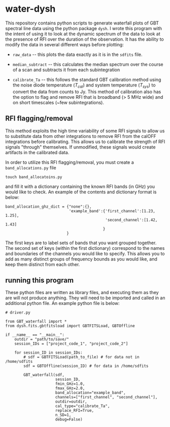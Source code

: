 # water-dysh

This repository contains python scripts to generate waterfall plots of GBT spectral line data using the python package `dysh`. I wrote this program with the intent of using it to look at the dynamic spectrum of the data to look at the presence of RFI over the duration of the observation. It has the ability to modify the data in several different ways before plotting:

- `raw_data` -- this plots the data exactly as it is in the `sdfits` file.

- `median_subtract` -- this calculates the median spectrum over the course of a scan and subtracts it from each subintegration

- `calibrate_Ta` -- this follows the standard GBT calibration method using the noise diode temperature ($T_{cal}$) and system temperature ($T_{sys}$) to convert the data from counts to Jy. This method of calibration also has the option to flag and remove RFI that is broadband (> 5 MHz wide) and on short timescales (~few subintegrations). 



## RFI flagging/removal

This method exploits the high time variability of some RFI signals to allow us to substitute data from other integrations to remove RFI from the calOFF integrations before calibrating. This allows us to calibrate the strength of RFI signals "through" themselves. If unmodified, these signals would create artifacts in the calibrated data. 

In order to utilize this RFI flagging/removal, you must create a `band_allocations.py` file 

    touch band_allocatoins.py

and fill it with a dictionary containing the known RFI bands (in GHz) you would like to check. An example of the contents and dictionary format is below: 

    band_allocation_ghz_dict = {"none":{},
                                'example_band':{'first_channel':[1.23, 1.25],
                                                'second_channel':[1.42, 1.43]
                                               }
                               }

The first keys are to label sets of bands that you want grouped together. The second set of keys (within the first dictionary) correspond to the names and boundaries of the channels you would like to specify. This allows you to add as many distinct groups of frequency bounds as you would like, and keep them distinct from each other.

## running this program

These python files are written as library files, and executing them as they are will not produce anything. They will need to be imported and called in an additional python file. An example python file is below: 

    # driver.py

    from GBT_waterfall import * 
    from dysh.fits.gbtfitsload import GBTFITSLoad, GBTOffline

    if __name__ == "__main__":
        outdir = "path/to/save/"
        session_IDs = ["project_code_1", "project_code_2"]

        for session_ID in session_IDs:
            # sdf = GBTFITSLoad(path_to_file) # for data not in /home/sdfits
            sdf = GBTOffline(session_ID) # for data in /home/sdfits
            
            GBT_waterfall(sdf, 
                          session_ID, 
                          fmin_GHz=1.0, 
                          fmax_GHz=2.0, 
                          band_allocation="example_band", 
                          channels=["first_channel", "second_channel"],
                          outdir=outdir, 
                          cal_type="calibrate_Ta", 
                          replace_RFI=True, 
                          n_SD=1, 
                          debug=False)

